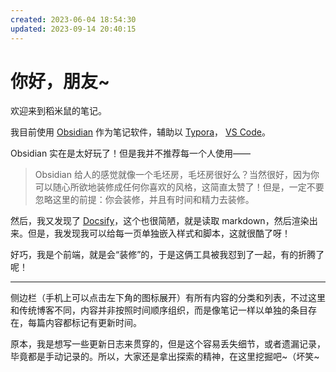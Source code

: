 ```yaml
---
created: 2023-06-04 18:54:30
updated: 2023-09-14 20:40:15
---
```

# 你好，朋友~

欢迎来到稻米鼠的笔记。

我目前使用 [Obsidian](https://obsidian.md/) 作为笔记软件，辅助以 [Typora](https://typora.io/)， [VS Code](https://code.visualstudio.com/)。

Obsidian 实在是太好玩了！但是我并不推荐每一个人使用——

> Obsidian 给人的感觉就像一个毛坯房，毛坯房很好么？当然很好，因为你可以随心所欲地装修成任何你喜欢的风格，这简直太赞了！但是，一定不要忽略这里的前提：你会装修，并且有时间和精力去装修。

然后，我又发现了 [Docsify](https://docsify.js.org/)，这个也很简陋，就是读取 markdown，然后渲染出来。但是，我发现我可以给每一页单独嵌入样式和脚本，这就很酷了呀！

好巧，我是个前端，就是会“装修”的，于是这俩工具被我怼到了一起，有的折腾了呢！

---

侧边栏（手机上可以点击左下角的图标展开）有所有内容的分类和列表，不过这里和传统博客不同，内容并非按照时间顺序组织，而是像笔记一样以单独的条目存在，每篇内容都标记有更新时间。

原本，我是想写一些更新日志来贯穿的，但是这个容易丢失细节，或者遗漏记录，毕竟都是手动记录的。所以，大家还是拿出探索的精神，在这里挖掘吧~（坏笑~